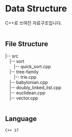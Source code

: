 # Data Structure
C++로 쓰여진 자료구조입니다.
<br>
<br>

## File Structure

|-- src <br>
&emsp;|-- sort <br>
&emsp;&emsp;|-- quick_sort.cpp <br>
&emsp;|-- tree-family <br>
&emsp;&emsp;|-- trie.cpp <br>
&emsp;|-- babylonian.cpp <br>
&emsp;|-- doubly_linked_list.cpp <br>
&emsp;|-- euclidean.cpp <br>
&emsp;|-- vector.cpp <br>
<br>

## Language
<code>C++ 17</code>
<br>
